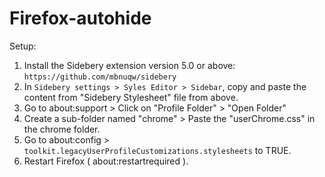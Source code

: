 # Firefox-autohide

Setup:
1. Install the Sidebery extension version 5.0 or above: `https://github.com/mbnuqw/sidebery`
2. In `Sidebery settings > Syles Editor > Sidebar`, copy and paste the content from "Sidebery Stylesheet" file from above.
3. Go to about:support > Click on "Profile Folder" > "Open Folder"
4. Create a sub-folder named "chrome" > Paste the "userChrome.css" in the chrome folder.
5. Go to about:config > `toolkit.legacyUserProfileCustomizations.stylesheets` to TRUE.
6. Restart Firefox ( about:restartrequired ).
